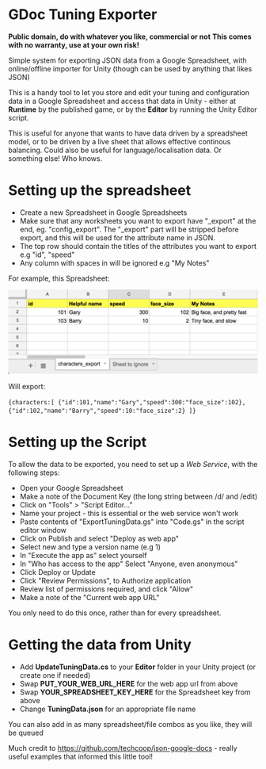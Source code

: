 # GDoc Tuning Exporter

**Public domain, do with whatever you like, commercial or not**
**This comes with no warranty, use at your own risk!**

Simple system for exporting JSON data from a Google Spreadsheet, with online/offline importer for Unity (though can be used by anything that likes JSON)

This is a handy tool to let you store and edit your tuning and configuration data in a Google Spreadsheet and access that data in Unity - either at **Runtime** by the published game, or by the **Editor** by running the Unity Editor script. 

This is useful for anyone that wants to have data driven by a spreadsheet model, or to be driven by a live sheet that allows effective continous balancing. Could also be useful for language/localisation data. Or something else! Who knows.

# Setting up the spreadsheet

* Create a new Spreadsheet in Google Spreadsheets
* Make sure that any worksheets you want to export have "_export" at the end, eg. "config_export". The "_export" part will be stripped before export, and this will be used for the attribute name in JSON.
* The top row should contain the titles of the attributes you want to export e.g "id", "speed"
* Any column with spaces in will be ignored e.g "My Notes"

For example, this Spreadsheet:

![Image of Example Spreadsheet](example_sheet.png)

Will export:

`{characters:[
    {"id":101,"name":"Gary","speed":300:"face_size":102},
    {"id":102,"name":"Barry","speed":10:"face_size":2}
]}`


# Setting up the Script

To allow the data to be exported, you need to set up a *Web Service*, with the following steps:

* Open your Google Spreadsheet
* Make a note of the Document Key (the long string between /d/ and /edit)
* Click on "Tools" > "Script Editor..."
* Name your project - this is essential or the web service won't work
* Paste contents of "ExportTuningData.gs" into "Code.gs" in the script editor window
* Click on Publish and select "Deploy as web app"
* Select new and type a version name (e.g 1)
* In "Execute the app as" select yourself
* In "Who has access to the app" Select "Anyone, even anonymous"
* Click Deploy or Update
* Click "Review Permissions", to Authorize application
* Review list of permissions required, and click "Allow"
* Make a note of the "Current web app URL"

You only need to do this once, rather than for every spreadsheet.

# Getting the data from Unity

* Add **UpdateTuningData.cs** to your **Editor** folder in your Unity project (or create one if needed)
* Swap **PUT_YOUR_WEB_URL_HERE** for the web app url from above
* Swap **YOUR_SPREADSHEET_KEY_HERE** for the Spreadsheet key from above
* Change **TuningData.json** for an appropriate file name

You can also add in as many spreadsheet/file combos as you like, they will be queued

Much credit to https://github.com/techcoop/json-google-docs - really useful examples that informed this little tool!

